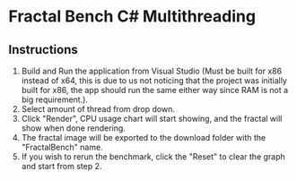 # Fractal Bench C# Multithreading

## Instructions

1. Build and Run the application from Visual Studio (Must be built for x86 instead of x64, this is due to us not noticing that the project was initially built for x86, the app should run the same either way since RAM is not a big requirement.).
2. Select amount of thread from drop down.
3. Click "Render", CPU usage chart will start showing, and the fractal will show when done rendering.
4. The fractal image will be exported to the download folder with the "FractalBench" name.
5. If you wish to rerun the benchmark, click the "Reset" to clear the graph and start from step 2.
